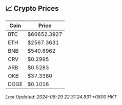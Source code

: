 ## 📈 Crypto Prices

| Coin | Price |
| ---- | ----- |
| BTC | $60652.3927 |
| ETH | $2567.3631 |
| BNB | $540.6962 |
| CRV | $0.2995 |
| ARB | $0.5283 |
| OKB | $37.3380 |
| DOGE | $0.1016 |

_Last Updated: 2024-08-29 22:31:24.831 +0800 HKT_